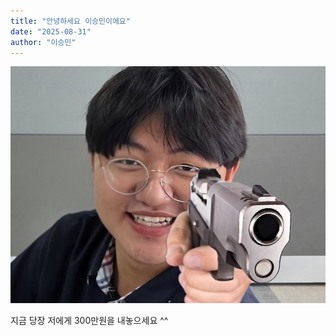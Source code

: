 ```yaml
---
title: "안녕하세요 이승민이에요"
date: "2025-08-31"
author: "이승민"
---
```


![이승민](/img/lsm_gun.jpg)


지금 당장 저에게 300만원을 내놓으세요 ^^
